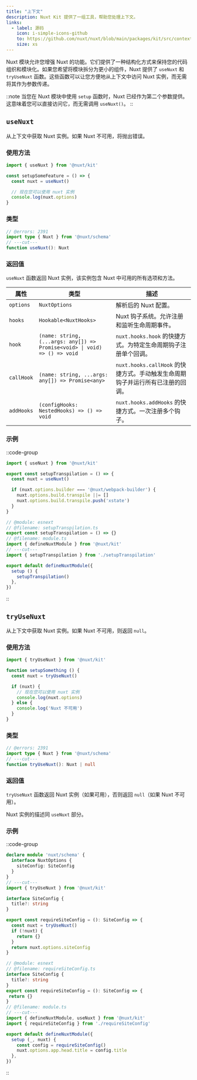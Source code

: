 ```yaml
---
title: "上下文"
description: Nuxt Kit 提供了一组工具，帮助您处理上下文。
links:
  - label: 源码
    icon: i-simple-icons-github
    to: https://github.com/nuxt/nuxt/blob/main/packages/kit/src/context.ts
    size: xs
---
```


Nuxt 模块允许您增强 Nuxt 的功能。它们提供了一种结构化方式来保持您的代码组织和模块化。如果您希望将模块拆分为更小的组件，Nuxt 提供了 `useNuxt` 和 `tryUseNuxt` 函数。这些函数可以让您方便地从上下文中访问 Nuxt 实例，而无需将其作为参数传递。

::note
当您在 Nuxt 模块中使用 `setup` 函数时，Nuxt 已经作为第二个参数提供。这意味着您可以直接访问它，而无需调用 `useNuxt()`。
::

## `useNuxt`

从上下文中获取 Nuxt 实例。如果 Nuxt 不可用，将抛出错误。

### 使用方法

```ts
import { useNuxt } from '@nuxt/kit'

const setupSomeFeature = () => {
  const nuxt = useNuxt()

  // 现在您可以使用 nuxt 实例
  console.log(nuxt.options)
}
```

### 类型

```ts twoslash
// @errors: 2391
import type { Nuxt } from '@nuxt/schema'
// ---cut---
function useNuxt(): Nuxt
```

### 返回值

`useNuxt` 函数返回 Nuxt 实例，该实例包含 Nuxt 中可用的所有选项和方法。

| 属性       | 类型                                                                      | 描述                                                                                                   |
| ---------- | ------------------------------------------------------------------------- | ------------------------------------------------------------------------------------------------------ |
| `options`  | `NuxtOptions`                                                             | 解析后的 Nuxt 配置。                                                                                  |
| `hooks`    | `Hookable<NuxtHooks>`                                                     | Nuxt 钩子系统。允许注册和监听生命周期事件。                                                          |
| `hook`     | `(name: string, (...args: any[]) => Promise<void> \| void) => () => void` | `nuxt.hooks.hook` 的快捷方式。为特定生命周期钩子注册单个回调。                                        |
| `callHook` | `(name: string, ...args: any[]) => Promise<any>`                          | `nuxt.hooks.callHook` 的快捷方式。手动触发生命周期钩子并运行所有已注册的回调。                     |
| `addHooks` | `(configHooks: NestedHooks) => () => void`                                | `nuxt.hooks.addHooks` 的快捷方式。一次注册多个钩子。                                                |

### 示例

::code-group

```ts twoslash [setupTranspilation.ts]
import { useNuxt } from '@nuxt/kit'

export const setupTranspilation = () => {
  const nuxt = useNuxt()

  if (nuxt.options.builder === '@nuxt/webpack-builder') {
    nuxt.options.build.transpile ||= []
    nuxt.options.build.transpile.push('xstate')
  }
}
```

```ts twoslash [module.ts]
// @module: esnext
// @filename: setupTranspilation.ts
export const setupTranspilation = () => {}
// @filename: module.ts
import { defineNuxtModule } from '@nuxt/kit'
// ---cut---
import { setupTranspilation } from './setupTranspilation'

export default defineNuxtModule({
  setup () {
    setupTranspilation()
  },
})
```

::

## `tryUseNuxt`

从上下文中获取 Nuxt 实例。如果 Nuxt 不可用，则返回 `null`。

### 使用方法

```ts twoslash
import { tryUseNuxt } from '@nuxt/kit'

function setupSomething () {
  const nuxt = tryUseNuxt()

  if (nuxt) {
    // 现在您可以使用 nuxt 实例
    console.log(nuxt.options)
  } else {
    console.log('Nuxt 不可用')
  }
}
```

### 类型

```ts twoslash
// @errors: 2391
import type { Nuxt } from '@nuxt/schema'
// ---cut---
function tryUseNuxt(): Nuxt | null
```

### 返回值

`tryUseNuxt` 函数返回 Nuxt 实例（如果可用），否则返回 `null`（如果 Nuxt 不可用）。

Nuxt 实例的描述同 `useNuxt` 部分。

### 示例

::code-group

```ts twoslash [requireSiteConfig.ts]
declare module 'nuxt/schema' {
  interface NuxtOptions {
    siteConfig: SiteConfig
  }
}
// ---cut---
import { tryUseNuxt } from '@nuxt/kit'

interface SiteConfig {
  title?: string
}

export const requireSiteConfig = (): SiteConfig => {
  const nuxt = tryUseNuxt()
  if (!nuxt) {
    return {}
  }
  return nuxt.options.siteConfig
}
```

```ts twoslash [module.ts]
// @module: esnext
// @filename: requireSiteConfig.ts
interface SiteConfig {
  title?: string
}
export const requireSiteConfig = (): SiteConfig => {
 return {}
}
// @filename: module.ts
// ---cut---
import { defineNuxtModule, useNuxt } from '@nuxt/kit'
import { requireSiteConfig } from './requireSiteConfig'

export default defineNuxtModule({
  setup (_, nuxt) {
    const config = requireSiteConfig()
    nuxt.options.app.head.title = config.title
  },
})
```

::